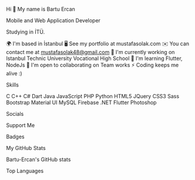 Hi 👋 My name is Bartu Ercan

Mobile and Web Application Developer

Studying in İTÜ.

🌍  I'm based in İstanbul
🖥️  See my portfolio at mustafasolak.com
✉️  You can contact me at mustafasolak48@gmail.com
🚀  I'm currently working on Istanbul Technic University Vocational High School
🧠  I'm learning Flutter, NodeJs
🤝  I'm open to collaborating on Team works
⚡  Coding keeps me alive :)


Skills

C C++ C# Dart Java JavaScript PHP Python HTML5 JQuery CSS3 Sass Bootstrap Material UI MySQL Firebase .NET Flutter Photoshop

Socials

 

Support Me



Badges

My GitHub Stats

Bartu-Ercan's GitHub stats



Top Languages

